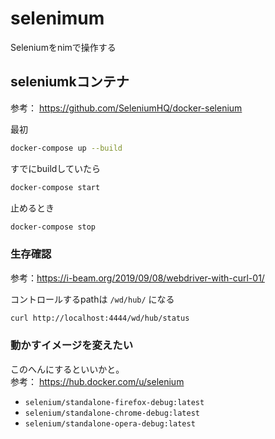 # selenimum

Seleniumをnimで操作する

## seleniumkコンテナ

参考： https://github.com/SeleniumHQ/docker-selenium

最初
```sh
docker-compose up --build
```

すでにbuildしていたら
```sh
docker-compose start
```

止めるとき
```sh
docker-compose stop
```

### 生存確認

参考：https://i-beam.org/2019/09/08/webdriver-with-curl-01/

コントロールするpathは `/wd/hub/` になる
```sh
curl http://localhost:4444/wd/hub/status
```

### 動かすイメージを変えたい

このへんにするといいかと。  
参考： https://hub.docker.com/u/selenium

- `selenium/standalone-firefox-debug:latest`
- `selenium/standalone-chrome-debug:latest`
- `selenium/standalone-opera-debug:latest`
